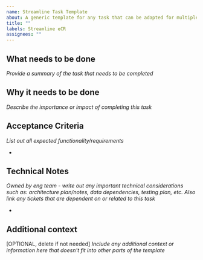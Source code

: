 ```yaml
---
name: Streamline Task Template
about: A generic template for any task that can be adapted for multiple uses
title: ""
labels: Streamline eCR
assignees: ""
---
```


## What needs to be done

_Provide a summary of the task that needs to be completed_

## Why it needs to be done

_Describe the importance or impact of completing this task_

## Acceptance Criteria

_List out all expected functionality/requirements_

-

## Technical Notes

_Owned by eng team - write out any important technical considerations such as: architecture plan/notes, data dependencies, testing plan, etc. Also link any tickets that are dependent on or related to this task_

-

## Additional context

[OPTIONAL, delete if not needed]
_Include any additional context or information here that doesn't fit into other parts of the template_
